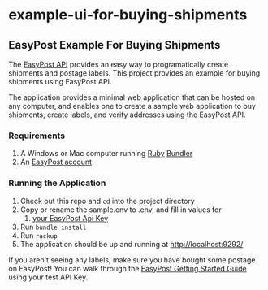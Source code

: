 # example-ui-for-buying-shipments

## EasyPost Example For Buying Shipments

The [EasyPost API](https://www.easypost.com/getting-started) provides an easy
way to programatically create shipments and postage labels.
This project provides an example for buying shipments using EasyPost API.

The application provides a minimal web application that can be hosted on any
computer, and enables one to create a sample web application to buy shipments, create labels, and verify addresses using the EasyPost API.

### Requirements

1. A Windows or Mac computer running [Ruby](https://www.ruby-lang.org/en/)
   [Bundler](http://bundler.io/)
1. An [EasyPost account](https://www.easypost.com/signup)

### Running the Application

1. Check out this repo and `cd` into the project directory
1. Copy or rename the sample.env to .env, and fill in values for
    1. [your EasyPost Api Key](https://www.easypost.com/account#/api-keys)
1. Run `bundle install`
1. Run `rackup`
1. The application should be up and running at <http://localhost:9292/>

If you aren't seeing any labels, make sure you have bought some postage on
EasyPost! You can walk through the
[EasyPost Getting Started Guide](https://www.easypost.com/getting-started) using your test API Key.


